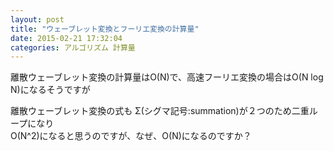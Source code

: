 ```yaml
---
layout: post
title: "ウェーブレット変換とフーリエ変換の計算量"
date: 2015-02-21 17:32:04
categories: アルゴリズム 計算量
---
```

<p>離散ウェーブレット変換の計算量はO(N)で、高速フーリエ変換の場合はO(N log N)になるそうですが</p>

<p>離散ウェーブレット変換の式も Σ(シグマ記号:summation)が２つのため二重ループになり<br>
O(N^2)になると思うのですが、なぜ、O(N)になるのですか？</p>
